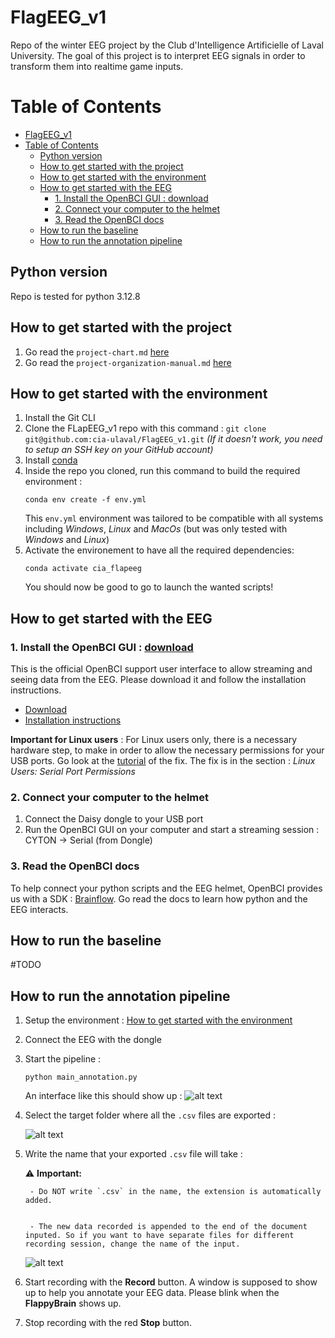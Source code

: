 


# FlagEEG_v1
Repo of the winter EEG project by the Club d'Intelligence Artificielle of Laval University. The goal of this project is to interpret EEG signals in order to transform them into realtime game inputs.

# Table of Contents
- [FlagEEG\_v1](#flageeg_v1)
- [Table of Contents](#table-of-contents)
  - [Python version](#python-version)
  - [How to get started with the project](#how-to-get-started-with-the-project)
  - [How to get started with the environment](#how-to-get-started-with-the-environment)
  - [How to get started with the EEG](#how-to-get-started-with-the-eeg)
    - [1. Install the OpenBCI GUI : download](#1-install-the-openbci-gui--download)
    - [2. Connect your computer to the helmet](#2-connect-your-computer-to-the-helmet)
    - [3. Read the OpenBCI docs](#3-read-the-openbci-docs)
  - [How to run the baseline](#how-to-run-the-baseline)
  - [How to run the annotation pipeline](#how-to-run-the-annotation-pipeline)

## Python version
Repo is tested for python 3.12.8

## How to get started with the project
1. Go read the `project-chart.md` [here](/misc/management/project-chart.md)
2. Go read the `project-organization-manual.md` [here](misc/management/project-organization-manual.md)

## How to get started with the environment
1. Install the Git CLI
2. Clone the FLapEEG_v1 repo with this command : 
```git clone git@github.com:cia-ulaval/FlagEEG_v1.git```
_(If it doesn't work, you need to setup an SSH key on your GitHub account)_
1. Install [conda](https://anaconda.org/anaconda/conda)
2. Inside the repo you cloned, run this command to build the required environment : 
   ```
   conda env create -f env.yml
   ```
   This `env.yml` environment was tailored to be compatible with all systems including *Windows*, *Linux* and *MacOs* (but was only tested with *Windows* and *Linux*)
3. Activate the environement to have all the required dependencies: 
   ```
   conda activate cia_flapeeg
   ```
   You should now be good to go to launch the wanted scripts!

## How to get started with the EEG
### 1. Install the OpenBCI GUI : [download](https://openbci.com/downloads)
This is the official OpenBCI support user interface to allow streaming and seeing data from the EEG. Please download it and follow the installation instructions.
- [Download](https://openbci.com/downloads)
- [Installation instructions](https://docs.openbci.com/Software/OpenBCISoftware/GUIDocs/)

**Important for Linux users** : For Linux users only, there is a necessary hardware step, to make in order to allow the necessary permissions for your USB ports. Go look at the [tutorial](https://docs.openbci.com/Software/OpenBCISoftware/GUIDocs/#linux-users-serial-port-permissions) of the fix. The fix is in the section : _Linux Users: Serial Port Permissions_

### 2. Connect your computer to the helmet
1. Connect the Daisy dongle to your USB port
2. Run the OpenBCI GUI on your computer and start a streaming session : CYTON -> Serial (from Dongle) 

### 3. Read the OpenBCI docs
To help connect your python scripts and the EEG helmet, OpenBCI provides us with a SDK : [Brainflow](https://docs.openbci.com/ForDevelopers/SoftwareDevelopment/). Go read the docs to learn how python and the EEG interacts.


## How to run the baseline
#TODO

## How to run the annotation pipeline
1. Setup the environment : [How to get started with the environment](#how-to-get-started-with-the-environment)

2. Connect the EEG with the dongle
3. Start the pipeline : 

    `python main_annotation.py`

    An interface like this should show up : 
    ![alt text](docs/README_images/image.png)
4. Select the target folder where all the `.csv` files are exported : 

    ![alt text](docs/README_images/image1.png)
5. Write the name that your exported `.csv` file will take :

    ⚠️ **Important:** 

        - Do NOT write `.csv` in the name, the extension is automatically   added.


        - The new data recorded is appended to the end of the document  inputed. So if you want to have separate files for different recording session, change the name of the input.


    ![alt text](docs/README_images/image2.png)

5. Start recording with the **Record** button. A window is supposed to show up to help you annotate your EEG data. Please blink when the **FlappyBrain** shows up.

6. Stop recording with the red **Stop** button.

